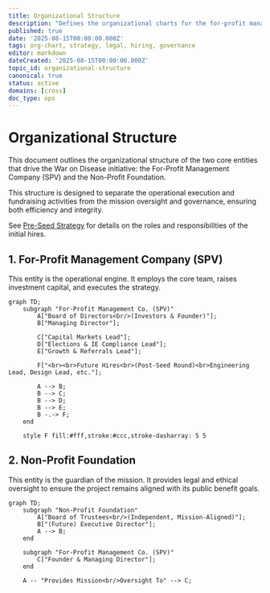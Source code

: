```yaml
---
title: Organizational Structure
description: "Defines the organizational charts for the for-profit management company (SPV) and the non-profit foundation that comprise the initiative."
published: true
date: '2025-08-15T00:00:00.000Z'
tags: org-chart, strategy, legal, hiring, governance
editor: markdown
dateCreated: '2025-08-15T00:00:00.000Z'
topic_id: organizational-structure
canonical: true
status: active
domains: [cross]
doc_type: ops
---
```


# Organizational Structure

This document outlines the organizational structure of the two core entities that drive the War on Disease initiative: the For-Profit Management Company (SPV) and the Non-Profit Foundation.

This structure is designed to separate the operational execution and fundraising activities from the mission oversight and governance, ensuring both efficiency and integrity.

See [Pre-Seed Strategy](../strategy/pre-seed-strategy.md) for details on the roles and responsibilities of the initial hires.

## 1. For-Profit Management Company (SPV)

This entity is the operational engine. It employs the core team, raises investment capital, and executes the strategy.

```mermaid
graph TD;
    subgraph "For-Profit Management Co. (SPV)"
        A["Board of Directors<br/>(Investors & Founder)"];
        B["Managing Director"];
        
        C["Capital Markets Lead"];
        D["Elections & IE Compliance Lead"];
        E["Growth & Referrals Lead"];
        
        F["<br><br>Future Hires<br>(Post-Seed Round)<br>Engineering Lead, Design Lead, etc."];

        A --> B;
        B --> C;
        B --> D;
        B --> E;
        B -.-> F;
    end
    
    style F fill:#fff,stroke:#ccc,stroke-dasharray: 5 5
```

## 2. Non-Profit Foundation

This entity is the guardian of the mission. It provides legal and ethical oversight to ensure the project remains aligned with its public benefit goals.

```mermaid
graph TD;
    subgraph "Non-Profit Foundation"
        A["Board of Trustees<br/>(Independent, Mission-Aligned)"];
        B["(Future) Executive Director"];
        A --> B;
    end

    subgraph "For-Profit Management Co. (SPV)"
        C["Founder & Managing Director"];
    end

    A -- "Provides Mission<br/>Oversight To" --> C;
```
